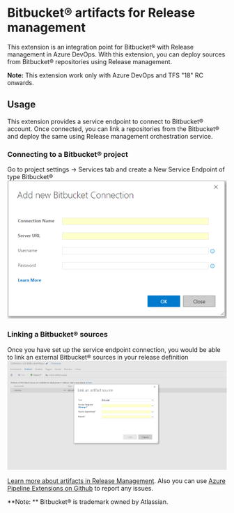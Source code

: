 # Bitbucket&reg; artifacts for Release management

This extension is an integration point for Bitbucket&reg; with Release management in Azure DevOps. With this extension, you can deploy sources from Bitbucket&reg; repositories using Release management. 

**Note:** This extension work only with Azure DevOps and TFS "18" RC onwards. 

## Usage
This extension provides a service endpoint to connect to Bitbucket&reg; account. Once connected, you can link a repositories from the Bitbucket&reg; and deploy the same using Release management orchestration service.

### Connecting to a Bitbucket&reg; project
Go to project settings -> Services tab and create a New Service Endpoint of type Bitbucket&reg;
![Creating a Bitbucket&reg; endpoint connection](images/screen1.png)


### Linking a Bitbucket&reg; sources
Once you have set up the service endpoint connection, you would be able to link an external Bitbucket&reg; sources in your release definition
![Linking Bitbucket&reg; artifact](images/screen2.png)

[Learn more about artifacts in Release Management](https://msdn.microsoft.com/library/vs/alm/release/author-release-definition/understanding-artifacts). Also you can use [Azure Pipeline Extensions on Github](https://github.com/Microsoft/azure-pipelines-extensions/issues) to report any issues.

**Note: ** Bitbucket&reg; is trademark owned by Atlassian.
